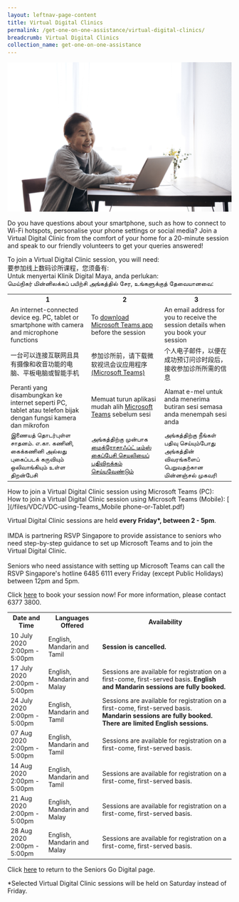 ```yaml
---
layout: leftnav-page-content
title: Virtual Digital Clinics
permalink: /get-one-on-one-assistance/virtual-digital-clinics/
breadcrumb: Virtual Digital Clinics
collection_name: get-one-on-one-assistance
---
```


![graphic](/images/get-one-on-one-assistance/virtual-dc.jpg)

Do you have questions about your smartphone, such as how to connect to Wi-Fi hotspots, personalise your phone settings or social media? Join a Virtual Digital Clinic from the comfort of your home for a 20-minute session and speak to our friendly volunteers to get your queries answered!  

To join a Virtual Digital Clinic session, you will need: <br> 要参加线上数码诊所课程，您须备有: <br> Untuk menyertai Klinik Digital Maya, anda perlukan: <br> மெய்நிகர் மின்னிலக்கப் பயிற்சி அங்கத்தில் சேர, உங்களுக்குத் தேவையானவை:

<table>
  <tr>
    <th>1</th>
    <th>2</th>
    <th>3</th>
  </tr>
  <tr>
    <td>An internet-connected device eg. PC, tablet or smartphone with camera and microphone functions</td>
    <td>To <a href="https://www.microsoft.com/en-sg/microsoft-365/microsoft-teams/download-app" target="_blank">download Microsoft Teams app</a> before the session</td>
    <td>An email address for you to receive the session details when you book your session</td>
  </tr>
<tr>
  <td>一台可以连接互联网且具有摄像和收音功能的电脑、平板电脑或智能手机</td>
  <td>参加诊所前，请下载微软视讯会议应用程序<a href="https://www.microsoft.com/en-sg/microsoft-365/microsoft-teams/download-app" target="_blank">(Microsoft Teams)</a></td>
  <td>个人电子邮件，以便在成功预订问诊时段后，接收参加诊所所需的信息</td>
  </tr>
<tr>
  <td>Peranti yang disambungkan ke internet seperti PC, tablet atau telefon bijak dengan fungsi kamera dan mikrofon</td>
  <td>Memuat turun aplikasi mudah alih <a href="https://www.microsoft.com/en-sg/microsoft-365/microsoft-teams/download-app" target="_blank">Microsoft Teams</a> sebelum sesi</td>
  <td>Alamat e-mel untuk anda menerima butiran sesi semasa anda menempah sesi anda</td>
</tr>
  <tr>
  <td>இணையத் தொடர்புள்ள சாதனம். எ.கா. கணினி, கைக்கணினி அல்லது புகைப்படக் கருவியும் ஒலிவாங்கியும் உள்ள திறன்பேசி</td>
  <td>அங்கத்திற்கு முன்பாக <a href="https://www.microsoft.com/en-sg/microsoft-365/microsoft-teams/download-app" target="_blank">மைக்ரோசாஃப்ட் டீம்ஸ் கைப்பேசி செயலியைப் பதிவிறக்கம் செய்யவேண்டும் </a></td>
  <td>அங்கத்திற்கு நீங்கள் பதிவு செய்யும்போது அங்கத்தின் விவரங்களைப் பெறுவதற்கான மின்னஞ்சல் முகவரி </td>
</tr>
</table>

How to join a Virtual Digital Clinic session using Microsoft Teams (PC): [ ](/files/VDC/VDC-using-Teams_Computer-or-Laptop.pdf) <br>
How to join a Virtual Digital Clinic session using Microsoft Teams (Mobile): [ ](/files/VDC/VDC-using-Teams_Mobile phone-or-Tablet.pdf)

Virtual Digital Clinic sessions are held <b>every Friday*, between 2 - 5pm</b>.<br><br>
IMDA is partnering RSVP Singapore to provide assistance to seniors who need step-by-step guidance to set up Microsoft Teams and to join the Virtual Digital Clinic.<br><br>
Seniors who need assistance with setting up Microsoft Teams can call the RSVP Singapore's hotline 6485 6111 every Friday (except Public Holidays) between 12pm and 5pm.

Click <a href="https://outlook.office365.com/owa/calendar/VirtualDigitalClinic@imsilver.imda.gov.sg/bookings/" target="_blank">here</a> to book your session now! For more information, please contact 6377 3800.

<table>
  <tr>
    <th>Date and Time</th>
    <th>Languages Offered</th>
    <th>Availability</th>
  </tr>
  <tr>
    <td>10 July 2020<br>2:00pm - 5:00pm </td>
  <td>English, Mandarin and Tamil</td>
    <td><b>Session is cancelled.</b><br></td>
  </tr>
  <tr>
   <td>17 July 2020<br>2:00pm - 5:00pm </td>
  <td>English, Mandarin and Malay</td>
  <td>Sessions are available for registration on a first-come, first-served basis. <b>English and Mandarin sessions are fully booked.</b><br></td>
  </tr>
    <tr>
   <td>24 July 2020<br>2:00pm - 5:00pm </td>
  <td>English, Mandarin and Tamil</td>
  <td>Sessions are available for registration on a first-come, first-served basis.<br><b>Mandarin sessions are fully booked. There are limited English sessions.</b></td>
  </tr>
     <tr>
   <td>07 Aug 2020<br>2:00pm - 5:00pm </td>
  <td>English, Mandarin and Tamil</td>
  <td>Sessions are available for registration on a first-come, first-served basis.</td>
  </tr>
     <tr>
   <td>14 Aug 2020<br>2:00pm - 5:00pm </td>
  <td>English, Mandarin and Tamil</td>
  <td>Sessions are available for registration on a first-come, first-served basis.</td>
  </tr>
     <tr>
   <td>21 Aug 2020<br>2:00pm - 5:00pm </td>
  <td>English, Mandarin and Malay</td>
  <td>Sessions are available for registration on a first-come, first-served basis.</td>
  </tr>
     <tr>
   <td>28 Aug 2020<br>2:00pm - 5:00pm </td>
  <td>English, Mandarin and Malay</td>
  <td>Sessions are available for registration on a first-come, first-served basis.</td>
  </tr>
</table>

Click <a href="https://imsilver.imda.gov.sg/seniors-go-digital/" target="_blank">here</a> to return to the Seniors Go Digital page.

*Selected Virtual Digital Clinic sessions will be held on Saturday instead of Friday.
